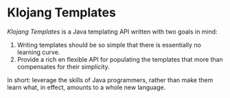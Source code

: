 # Klojang Templates

_*Klojang Templates*_ is a Java templating API written with two goals in mind:

1. Writing templates should be so simple that there is essentially no learning curve.
2. Provide a rich en flexible API for populating the templates that more than
   compensates for their simplicity. 

In short: leverage the skills of Java
   programmers, rather than make them learn what, in effect, amounts to a whole new
   language.
